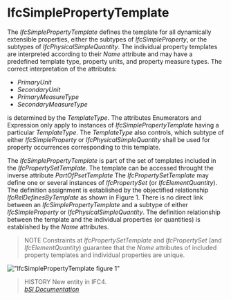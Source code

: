 IfcSimplePropertyTemplate
=========================
The _IfcSimplePropertyTemplate_ defines the template for all dynamically
extensible properties, either the subtypes of _IfcSimpleProperty_, or the
subtypes of _IfcPhysicalSimpleQuantity_. The individual property templates are
interpreted according to their _Name_ attribute and may have a predefined
template type, property units, and property measure types. The correct
interpretation of the attributes:  
  
* _PrimaryUnit_  
* _SecondaryUnit_  
* _PrimaryMeasureType_  
* _SecondaryMeasureType_  
  
is determined by the _TemplateType_. The attributes Enumerators and Expression
only apply to instances of _IfcSimplePropertyTemplate_ having a particular
_TemplateType_. The _TemplateType_ also controls, which subtype of either
_IfcSimpleProperty_ or _IfcPhysicalSimpleQuantity_ shall be used for property
occurrences corresponding to this template.  
  
The _IfcSimplePropertyTemplate_ is part of the set of templates included in
the _IfcPropertySetTemplate_. The template can be accessed throught the
inverse attribute _PartOfPsetTemplate_ The _IfcPropertySetTemplate_ may define
one or several instances of _IfcPropertySet_ (or _IfcElementQuantity_). The
definition assignment is established by the objectified relationship
_IfcRelDefinesByTemplate_ as shown in Figure 1. There is no direct link
between an _IfcSimplePropertyTemplate_ and a subtype of either
_IfcSimpleProperty_ or _IfcPhysicalSimpleQuantity_. The definition
relationship between the template and the individual properties (or
quantities) is established by the _Name_ attributes.  
  
> NOTE  Constraints at _IfcPropertySetTemplate_ and _IfcPropertySet_ (and
> _IfcElementQuantity_) guarantee that the _Name_ attributes of included
> property templates and individual properties are unique.  
  
!["IfcSimplePropertyTemplate figure
1"](figures/ifcsimplepropertytemplate_fig-1.png "Figure 1 -- Property template
relationships")  
  
> HISTORY  New entity in IFC4.  
[ _bSI
Documentation_](https://standards.buildingsmart.org/IFC/DEV/IFC4_2/FINAL/HTML/schema/ifckernel/lexical/ifcsimplepropertytemplate.htm)


